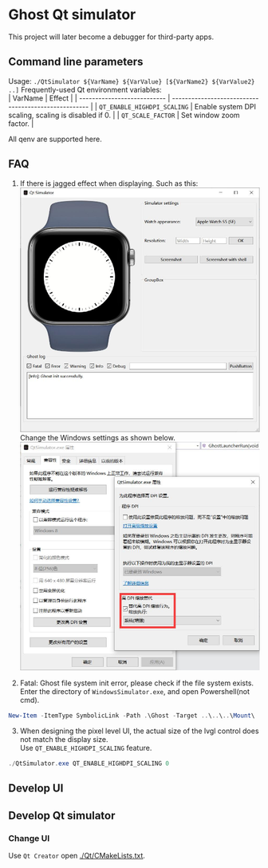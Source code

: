 # Ghost Qt simulator
This project will later become a debugger for third-party apps.  

## Command line parameters
Usage: `./QtSimulator ${VarName} ${VarValue} [${VarName2} ${VarValue2} ..]`
Frequently-used Qt environment variables:  
| VarName                     | Effect                                               |
| --------------------------- | ---------------------------------------------------- |
| `QT_ENABLE_HIGHDPI_SCALING` | Enable system DPI scaling, scaling is disabled if 0. |
| `QT_SCALE_FACTOR`           | Set window zoom factor.                              |

All qenv are supported here.  

## FAQ
1. If there is jagged effect when displaying.
Such as this:  
![Vague.jpg](../../../Images/QtSimulatorVague.jpg)  
Change the Windows settings as shown below.  
![Solution.jpg](../../../Images/QtSimulatorVagueSolution.jpg)  

2. Fatal: Ghost file system init error, please check if the file system exists.  
Enter the directory of `WindowsSimulator.exe`, and open Powershell(not cmd).  
```Powershell  
New-Item -ItemType SymbolicLink -Path .\Ghost -Target ..\..\..\Mount\
```  

3. When designing the pixel level UI, the actual size of the lvgl control does not match the display size.  
Use `QT_ENABLE_HIGHDPI_SCALING` feature.  
```Powershell  
./QtSimulator.exe QT_ENABLE_HIGHDPI_SCALING 0
```  


## Develop UI


## Develop Qt simulator  
### Change UI
Use `Qt Creator` open [./Qt/CMakeLists.txt](./Qt/CMakeLists.txt).  
